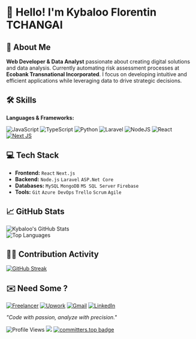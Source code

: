 # 👋 Hello! I'm Kybaloo Florentin TCHANGAI

## 🚀 About Me
**Web Developer & Data Analyst** passionate about creating digital solutions and data analysis. Currently automating risk assessment processes at **Ecobank Transnational Incorporated**. I focus on developing intuitive and efficient applications while leveraging data to drive strategic decisions.

## 🛠️ Skills
**Languages & Frameworks:**  

![JavaScript](https://img.shields.io/badge/javascript-%23323330.svg??style=plastic&logo=javascript&logoColor=%23F7DF1E)
![TypeScript](https://img.shields.io/badge/typescript-%23007ACC.svg??style=plastic&logo=typescript&logoColor=white)
![Python](https://img.shields.io/badge/python-3670A0??style=plastic&logo=python&logoColor=ffdd54)
![Laravel](https://img.shields.io/badge/laravel-%23FF2D20.svg??style=plastic&logo=laravel&logoColor=white)
![NodeJS](https://img.shields.io/badge/node.js-6DA55F??style=plastic&logo=node.js&logoColor=white)
![React](https://img.shields.io/badge/react-%2320232a.svg??style=plastic&logo=react&logoColor=%2361DAFB)
[![Next JS](https://img.shields.io/badge/Next-black?style=plastic&logo=next.js&logoColor=white)](https://img.shields.io/badge/Next-black?style=plastic&logo=next.js&logoColor=white)

## 💻 Tech Stack
- **Frontend:** `React` `Next.js`
- **Backend:** `Node.js` `Laravel` `ASP.Net Core`
- **Databases:** `MySQL` `MongoDB` `MS SQL Server` `Firebase`
- **Tools:** `Git` `Azure DevOps` `Trello` `Scrum` `Agile`


## 📈 GitHub Stats
![Kybaloo's GitHub Stats](https://github-readme-stats.vercel.app/api?username=kybaloo&show_icons=true&theme=radical)  
![Top Languages](https://github-readme-stats.vercel.app/api/top-langs/?username=kybaloo&layout=compact&theme=radical)


## 👨‍💻 Contribution Activity
[![GitHub Streak](https://github-readme-streak-stats-puce-five.vercel.app?user=kybaloo&theme=github-dark-dimmed)](https://git.io/streak-stats)


## ✉️ Need Some ?
[![Freelancer](https://img.shields.io/badge/Freelancer-29B2FE?style=plastic&logo=Freelancer&logoColor=white)](https://www.freelancer.com/u/Kybaloo?frm=Kybaloo&sb=t)
[![Upwork](https://img.shields.io/badge/UpWork-6FDA44?style=plastic&logo=Upwork&logoColor=white)]()
[![Gmail](https://img.shields.io/badge/Gmail-D14836?style=plastic&logo=gmail&logoColor=white)](mailto:tchangaiflorentin6@gmail.com)
[![LinkedIn](https://img.shields.io/badge/linkedin-%230077B5.svg?style=plastic&logo=linkedin&logoColor=white)](https://www.linkedin.com/in/kybaloo)

*"Code with passion, analyze with precision."*

![Profile Views](https://komarev.com/ghpvc/?username=kybaloo&color=brightgreen&style=for-the-badge&label=PROFILE+VIEWS)
![](https://img.shields.io/github/contributors-anon/kybaloo/kybaloo?style=for-the-badge&color=blue&label=Committer%20Rank)
[![committers.top badge](https://user-badge.committers.top/togo/kybaloo.svg)](https://user-badge.committers.top/togo/kybaloo)

<!---
kybaloo/kybaloo is a ✨ special ✨ repository because its `README.md` (this file) appears on your GitHub profile.
You can click the Preview link to take a look at your changes.
--->
